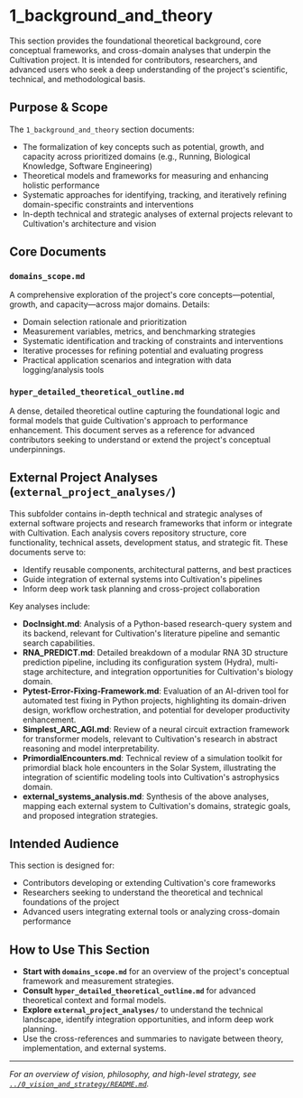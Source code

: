 # 1_background_and_theory

This section provides the foundational theoretical background, core conceptual frameworks, and cross-domain analyses that underpin the Cultivation project. It is intended for contributors, researchers, and advanced users who seek a deep understanding of the project's scientific, technical, and methodological basis.

## Purpose & Scope

The `1_background_and_theory` section documents:
- The formalization of key concepts such as potential, growth, and capacity across prioritized domains (e.g., Running, Biological Knowledge, Software Engineering)
- Theoretical models and frameworks for measuring and enhancing holistic performance
- Systematic approaches for identifying, tracking, and iteratively refining domain-specific constraints and interventions
- In-depth technical and strategic analyses of external projects relevant to Cultivation's architecture and vision

## Core Documents

### `domains_scope.md`
A comprehensive exploration of the project's core concepts—potential, growth, and capacity—across major domains. Details:
- Domain selection rationale and prioritization
- Measurement variables, metrics, and benchmarking strategies
- Systematic identification and tracking of constraints and interventions
- Iterative processes for refining potential and evaluating progress
- Practical application scenarios and integration with data logging/analysis tools

### `hyper_detailed_theoretical_outline.md`
A dense, detailed theoretical outline capturing the foundational logic and formal models that guide Cultivation's approach to performance enhancement. This document serves as a reference for advanced contributors seeking to understand or extend the project's conceptual underpinnings.

## External Project Analyses (`external_project_analyses/`)

This subfolder contains in-depth technical and strategic analyses of external software projects and research frameworks that inform or integrate with Cultivation. Each analysis covers repository structure, core functionality, technical assets, development status, and strategic fit. These documents serve to:
- Identify reusable components, architectural patterns, and best practices
- Guide integration of external systems into Cultivation's pipelines
- Inform deep work task planning and cross-project collaboration

Key analyses include:
- **DocInsight.md**: Analysis of a Python-based research-query system and its backend, relevant for Cultivation's literature pipeline and semantic search capabilities.
- **RNA_PREDICT.md**: Detailed breakdown of a modular RNA 3D structure prediction pipeline, including its configuration system (Hydra), multi-stage architecture, and integration opportunities for Cultivation's biology domain.
- **Pytest-Error-Fixing-Framework.md**: Evaluation of an AI-driven tool for automated test fixing in Python projects, highlighting its domain-driven design, workflow orchestration, and potential for developer productivity enhancement.
- **Simplest_ARC_AGI.md**: Review of a neural circuit extraction framework for transformer models, relevant to Cultivation's research in abstract reasoning and model interpretability.
- **PrimordialEncounters.md**: Technical review of a simulation toolkit for primordial black hole encounters in the Solar System, illustrating the integration of scientific modeling tools into Cultivation's astrophysics domain.
- **external_systems_analysis.md**: Synthesis of the above analyses, mapping each external system to Cultivation's domains, strategic goals, and proposed integration strategies.

## Intended Audience
This section is designed for:
- Contributors developing or extending Cultivation's core frameworks
- Researchers seeking to understand the theoretical and technical foundations of the project
- Advanced users integrating external tools or analyzing cross-domain performance

## How to Use This Section
- **Start with `domains_scope.md`** for an overview of the project's conceptual framework and measurement strategies.
- **Consult `hyper_detailed_theoretical_outline.md`** for advanced theoretical context and formal models.
- **Explore `external_project_analyses/`** to understand the technical landscape, identify integration opportunities, and inform deep work planning.
- Use the cross-references and summaries to navigate between theory, implementation, and external systems.

---

*For an overview of vision, philosophy, and high-level strategy, see [`../0_vision_and_strategy/README.md`](../0_vision_and_strategy/README.md).*
